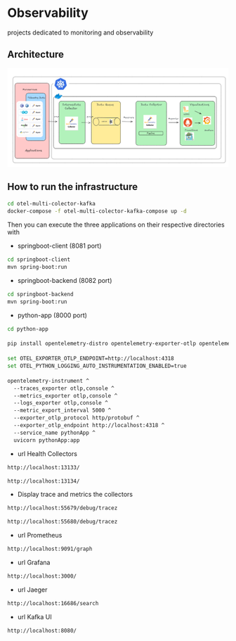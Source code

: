 # Observability
projects dedicated to monitoring and observability


## Architecture

![otel-multi-collector-kafka.png](otel-multi-collector-kafka.png)

## How to run the infrastructure

```bash
cd otel-multi-colector-kafka
docker-compose -f otel-multi-colector-kafka-compose up -d
```

Then you can execute the three applications on their respective directories with

* springboot-client (8081 port)

```bash
cd springboot-client
mvn spring-boot:run
```

* springboot-backend (8082 port)

```bash
cd springboot-backend
mvn spring-boot:run
```

* python-app (8000 port)

```bash
cd python-app

pip install opentelemetry-distro opentelemetry-exporter-otlp opentelemetry-instrumentation-fastapi opentelemetry-instrumentation-requests opentelemetry-instrumentation-logging

set OTEL_EXPORTER_OTLP_ENDPOINT=http://localhost:4318
set OTEL_PYTHON_LOGGING_AUTO_INSTRUMENTATION_ENABLED=true

opentelemetry-instrument ^
  --traces_exporter otlp,console ^
  --metrics_exporter otlp,console ^
  --logs_exporter otlp,console ^
  --metric_export_interval 5000 ^
  --exporter_otlp_protocol http/protobuf ^
  --exporter_otlp_endpoint http://localhost:4318 ^
  --service_name pythonApp ^
  uvicorn pythonApp:app 

```
* url Health Collectors

```bash
http://localhost:13133/
```
```bash
http://localhost:13134/
```
*  Display trace and metrics the collectors 

```bash
http://localhost:55679/debug/tracez
```
```bash
http://localhost:55680/debug/tracez
```
* url Prometheus

```bash
http://localhost:9091/graph
```
* url Grafana

```bash
http://localhost:3000/
```
* url Jaeger

```bash
http://localhost:16686/search
```
* url Kafka UI

```bash
http://localhost:8080/
```


